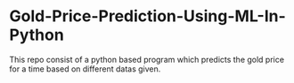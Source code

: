 # Gold-Price-Prediction-Using-ML-In-Python
This repo consist of a python based program which predicts the gold price for a time based on different datas given.
